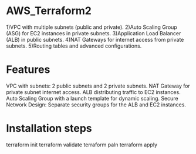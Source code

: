 # AWS_Terraform2

1)VPC with multiple subnets (public and private).
2)Auto Scaling Group (ASG) for EC2 instances in private subnets.
3)Application Load Balancer (ALB) in public subnets.
4)NAT Gateways for internet access from private subnets.
5)Routing tables and advanced configurations.
##
# Features

VPC with subnets:
2 public subnets and 2 private subnets.
NAT Gateway for private subnet internet access.
ALB distributing traffic to EC2 instances.
Auto Scaling Group with a launch template for dynamic scaling.
Secure Network Design:
Separate security groups for the ALB and EC2 instances.

# Installation steps
terraform init
terraform validate
terraform paln
terraform apply
